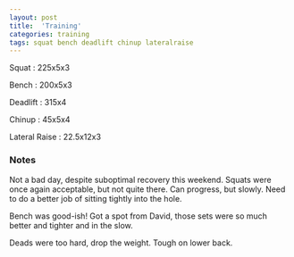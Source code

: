 ```yaml
---
layout: post
title:  'Training'
categories: training
tags: squat bench deadlift chinup lateralraise
---
```


Squat       :   225x5x3

Bench       :   200x5x3

Deadlift    :   315x4

Chinup      :   45x5x4

Lateral Raise   :   22.5x12x3

### Notes

Not a bad day, despite suboptimal recovery this weekend. Squats were once again
acceptable, but not quite there. Can progress, but slowly. Need to do a better job of
sitting tightly into the hole.

Bench was good-ish! Got a spot from David, those sets were so much better and tighter and
in the slow.

Deads were too hard, drop the weight. Tough on lower back.
